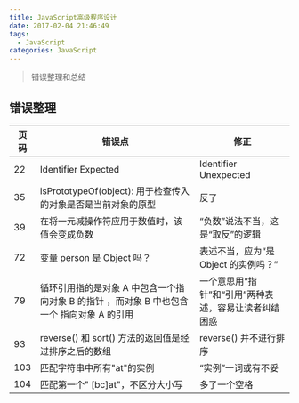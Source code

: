 ```yaml
---
title: JavaScript高级程序设计
date: 2017-02-04 21:46:49
tags:
  - JavaScript
categories: JavaScript
---
```


> 错误整理和总结
<!-- more -->

## 错误整理
页码 | 错误点 | 修正
------|-------------------------|----------------------------------------
22 | Identifier Expected | Identifier Unexpected
35 | isPrototypeOf(object): 用于检查传入的对象是否是当前对象的原型 | 反了
39 | 在将一元减操作符应用于数值时，该值会变成负数 | “负数”说法不当，这是“取反”的逻辑
72 | 变量 person 是 Object 吗？ | 表述不当，应为“是 Object 的实例吗？”
79 | 循环引用指的是对象 A 中包含一个指向对象 B 的指针 ，而对象 B 中也包含一个 指向对象 A 的引用 | 一个意思用“指针”和“引用”两种表述，容易让读者纠结困惑
93 | reverse() 和 sort() 方法的返回值是经过排序之后的数组 | reverse() 并不进行排序
103 | 匹配字符串中所有"at"的实例 | “实例”一词或有不妥
104 | 匹配第一个" [bc]at"，不区分大小写 | 多了一个空格